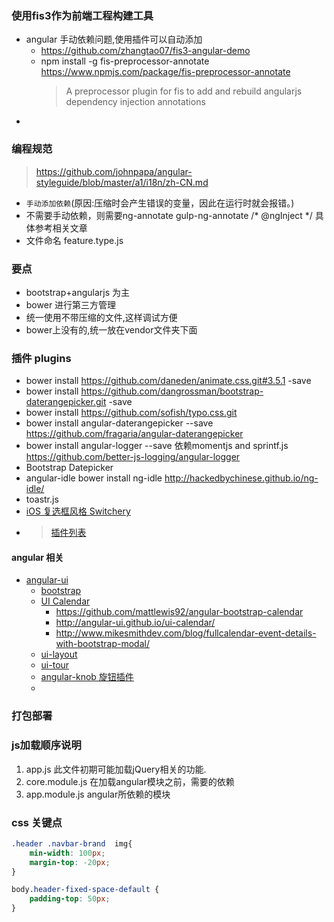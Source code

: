 
### 	使用fis3作为前端工程构建工具
* angular 手动依赖问题,使用插件可以自动添加
    * https://github.com/zhangtao07/fis3-angular-demo
    * npm install -g fis-preprocessor-annotate https://www.npmjs.com/package/fis-preprocessor-annotate
        >A preprocessor plugin for fis to add and rebuild angularjs dependency injection annotations
* 


### 编程规范
> https://github.com/johnpapa/angular-styleguide/blob/master/a1/i18n/zh-CN.md
* `手动添加依赖`(原因:压缩时会产生错误的变量，因此在运行时就会报错。)
* 不需要手动依赖，则需要ng-annotate gulp-ng-annotate /* @ngInject */ 具体参考相关文章
* 文件命名 feature.type.js

###	要点
* bootstrap+angularjs 为主
* bower 进行第三方管理
* 统一使用不带压缩的文件,这样调试方便
* bower上没有的,统一放在vendor文件夹下面

### 插件 plugins 
* bower install https://github.com/daneden/animate.css.git#3.5.1 -save
* bower install https://github.com/dangrossman/bootstrap-daterangepicker.git -save
* bower install https://github.com/sofish/typo.css.git
* bower install angular-daterangepicker --save https://github.com/fragaria/angular-daterangepicker
* bower install angular-logger --save 依赖momentjs and sprintf.js https://github.com/better-js-logging/angular-logger
* Bootstrap Datepicker 
* angular-idle bower install ng-idle http://hackedbychinese.github.io/ng-idle/
* toastr.js
* [iOS 复选框风格 Switchery](https://github.com/servergrove/NgSwitchery)
* > [插件列表](https://wrapbootstrap.com/theme/inspinia-responsive-admin-theme-WB0R5L90S)

#### angular 相关
* [angular-ui](https://github.com/angular-ui)
    * [bootstrap](http://angular-ui.github.io/bootstrap/)
    * [UI Calendar](http://angular-ui.github.io/ui-calendar/ )
        * https://github.com/mattlewis92/angular-bootstrap-calendar
        * http://angular-ui.github.io/ui-calendar/
        * http://www.mikesmithdev.com/blog/fullcalendar-event-details-with-bootstrap-modal/
    * [ui-layout](http://angular-ui.github.io/ui-layout/)
    * [ui-tour](https://github.com/angular-ui/ui-tour)
    * [angular-knob 旋钮插件](https://github.com/yunlzheng/angular-knob)
    * 
### 打包部署




### js加载顺序说明
1. app.js 此文件初期可能加载jQuery相关的功能.
2. core.module.js 在加载angular模块之前，需要的依赖
2. app.module.js angular所依赖的模块

### css 关键点
``` css
.header .navbar-brand  img{
	min-width: 100px;
	margin-top: -20px;
}

body.header-fixed-space-default {
	padding-top: 50px;
}


```


